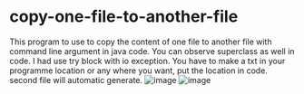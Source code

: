 # copy-one-file-to-another-file
This program to use to copy the content of one file to another file with command line argument in java code.
You can observe superclass as well in code.
I had use try block with io exception.
You have to make a txt in your programme location or any where you want, put the location in code. second file will automatic generate.
![image](https://user-images.githubusercontent.com/97290356/170749901-4fe572e9-1d34-492b-bf7e-8aad9afa2d9a.png)
![image](https://user-images.githubusercontent.com/97290356/170750187-9987bbf8-49b8-4e5a-946e-4f094cd1ec49.png)


